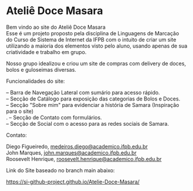 # Ateliê Doce Masara
Bem vindo ao site do Ateliê Doce Masara <br>
 Esse é um projeto proposto pela disciplina de Linguagens de Marcação <br>
 do Curso de Sistema de Internet da IFPB com o intuito de criar um site <br>
 utilizando a maioria dos elementos visto pelo aluno, usando apenas de sua <br>
 criatividade e trabalho em grupo.

 Nosso grupo idealizou e criou um site de compras com delivery de doces, bolos e guloseimas diversas.

Funcionalidades do site:

 – Barra de Navegação Lateral com sumário para acesso rápido. <br>
 – Secção de Catálogo para exposição das categorias de Bolos e Doces. <br>
 – Secção "Sobre mim" para evidenciar a história de Samara (Inspiração para o 
 site) <br>.
 – Secção de Contato com formulários. <br>
 – Secção de Social com o acesso para as redes sociais de Samara. <br>

Contato:

 Diego Figueiredo, medeiros.diego@academico.ifpb.edu.br <br>
 John Marques, john.marques@academico.ifpb.edu.br <br>
 Roosevelt Henrique, roosevelt.henrique@academico.ifpb.edu.br <br>

 Link do Site baseado no branch main abaixo:

 https://si-github-project.github.io/Atelie-Doce-Masara/
